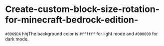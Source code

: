 # Create-custom-block-size-rotation-for-minecraft-bedrock-edition-
`#0969DA`	 hhjThe background color is `#ffffff` for light mode and `#000000` for dark mode.
